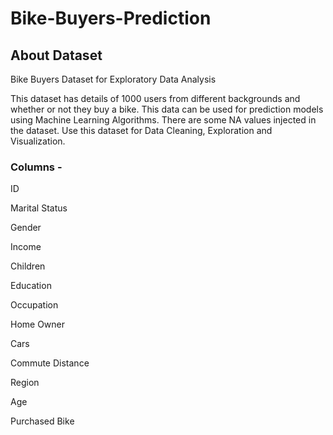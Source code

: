 # Bike-Buyers-Prediction

## About Dataset

Bike Buyers Dataset for Exploratory Data Analysis

This dataset has details of 1000 users from different backgrounds and whether or not they buy a bike. This data can be used for prediction models using Machine Learning Algorithms. There are some NA values injected in the dataset. Use this dataset for Data Cleaning, Exploration and Visualization.

### Columns -

ID

Marital Status

Gender

Income

Children

Education

Occupation

Home Owner

Cars

Commute Distance

Region

Age

Purchased Bike
